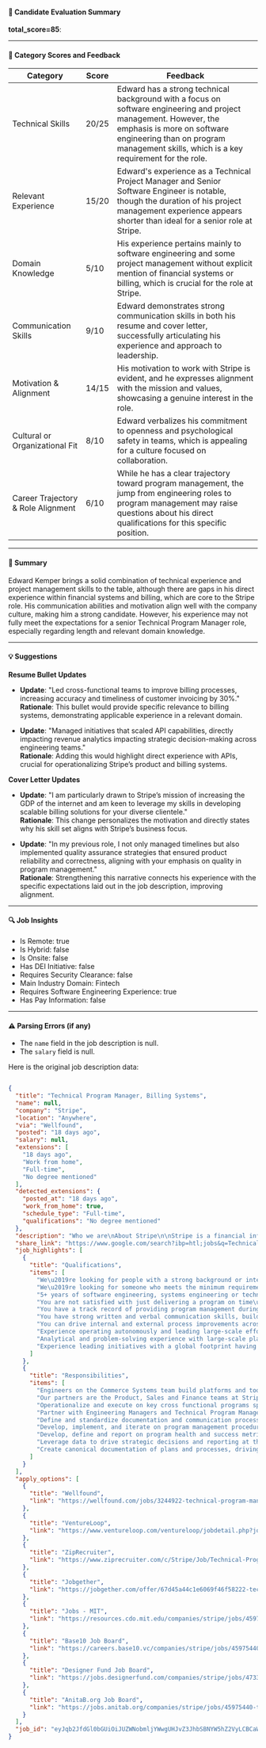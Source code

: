 #### 📄 Candidate Evaluation Summary
**total_score=85**:  

---

#### 🎯 Category Scores and Feedback

| Category                        | Score | Feedback |
|--------------------------------|-------|----------|
| Technical Skills                 | 20/25 | Edward has a strong technical background with a focus on software engineering and project management. However, the emphasis is more on software engineering than on program management skills, which is a key requirement for the role. |
| Relevant Experience              | 15/20 | Edward's experience as a Technical Project Manager and Senior Software Engineer is notable, though the duration of his project management experience appears shorter than ideal for a senior role at Stripe. |
| Domain Knowledge                 | 5/10  | His experience pertains mainly to software engineering and some project management without explicit mention of financial systems or billing, which is crucial for the role at Stripe. |
| Communication Skills             | 9/10  | Edward demonstrates strong communication skills in both his resume and cover letter, successfully articulating his experience and approach to leadership. |
| Motivation & Alignment           | 14/15 | His motivation to work with Stripe is evident, and he expresses alignment with the mission and values, showcasing a genuine interest in the role. |
| Cultural or Organizational Fit   | 8/10  | Edward verbalizes his commitment to openness and psychological safety in teams, which is appealing for a culture focused on collaboration. |
| Career Trajectory & Role Alignment | 6/10 | While he has a clear trajectory toward program management, the jump from engineering roles to program management may raise questions about his direct qualifications for this specific position. |

---

#### 🧾 Summary
Edward Kemper brings a solid combination of technical experience and project management skills to the table, although there are gaps in his direct experience within financial systems and billing, which are core to the Stripe role. His communication abilities and motivation align well with the company culture, making him a strong candidate. However, his experience may not fully meet the expectations for a senior Technical Program Manager role, especially regarding length and relevant domain knowledge.

---

#### 💡 Suggestions

**Resume Bullet Updates**  
- **Update**: "Led cross-functional teams to improve billing processes, increasing accuracy and timeliness of customer invoicing by 30%."  
  **Rationale**: This bullet would provide specific relevance to billing systems, demonstrating applicable experience in a relevant domain.

- **Update**: "Managed initiatives that scaled API capabilities, directly impacting revenue analytics impacting strategic decision-making across engineering teams."  
  **Rationale**: Adding this would highlight direct experience with APIs, crucial for operationalizing Stripe’s product and billing systems.

**Cover Letter Updates**  
- **Update**: "I am particularly drawn to Stripe’s mission of increasing the GDP of the internet and am keen to leverage my skills in developing scalable billing solutions for your diverse clientele."  
  **Rationale**: This change personalizes the motivation and directly states why his skill set aligns with Stripe’s business focus.

- **Update**: "In my previous role, I not only managed timelines but also implemented quality assurance strategies that ensured product reliability and correctness, aligning with your emphasis on quality in program management."  
  **Rationale**: Strengthening this narrative connects his experience with the specific expectations laid out in the job description, improving alignment.

---

#### 🔍 Job Insights

- Is Remote: true  
- Is Hybrid: false  
- Is Onsite: false  
- Has DEI Initiative: false  
- Requires Security Clearance: false  
- Main Industry Domain: Fintech  
- Requires Software Engineering Experience: true  
- Has Pay Information: false  

---

#### ⚠️ Parsing Errors (if any)

- The `name` field in the job description is null.
- The `salary` field is null.

Here is the original job description data:

```json

{
  "title": "Technical Program Manager, Billing Systems",
  "name": null,
  "company": "Stripe",
  "location": "Anywhere",
  "via": "Wellfound",
  "posted": "18 days ago",
  "salary": null,
  "extensions": [
    "18 days ago",
    "Work from home",
    "Full-time",
    "No degree mentioned"
  ],
  "detected_extensions": {
    "posted_at": "18 days ago",
    "work_from_home": true,
    "schedule_type": "Full-time",
    "qualifications": "No degree mentioned"
  },
  "description": "Who we are\nAbout Stripe\n\nStripe is a financial infrastructure platform for businesses. Millions of companies\u2014from the world\u2019s largest enterprises to the most ambitious startups\u2014use Stripe to accept payments, grow their revenue, and accelerate new business opportunities. Our mission is to increase the GDP of the internet, and we have a staggering amount of work ahead. That means you have an unprecedented opportunity to put the global economy within everyone\u2019s reach while doing the most important work of your career.\n\nAbout the team\n\nThe Commerce Systems team powers the Revenue, Order-to-Cash platform and Seller Systems at Stripe. Engineers on the Commerce Systems team build platforms and tools that make it easier for Stripe\u2019s product and sales teams to quickly bring products to market, sign simple and complex deals while giving Stripe\u2019s users accurate bills that reflect their contracts with Stripe. Our partners are the Product, Sales and Finance teams at Stripe whose goals are to increase Stripe\u2019s sales, revenue and forecasting capabilities.\n\nWhat you\u2019ll do\n\nWe\u2019re looking for people with a strong background or interest in building successful products or systems; you\u2019re passionate about data, increasing revenue with accurate and flexible billing and you are comfortable with dealing with lots of moving pieces; and you\u2019re comfortable learning new technologies and systems.\n\nResponsibilities\n\u2022 Operationalize and execute on key cross functional programs spanning all engineering organizations including managing Operation Reviews, driving efficiencies in capacity governance and launch reviews\n\u2022 Partner with Engineering Managers and Technical Program Managers to define, scope and improve the operational needs within the teams\n\u2022 Define and standardize documentation and communication processes\n\u2022 Develop, implement, and iterate on program management procedures, frameworks, and metrics to achieve goals with defined success criteria\n\u2022 Develop, define and report on program health and success metrics\n\u2022 Leverage data to drive strategic decisions and reporting at the leadership level\n\u2022 Create canonical documentation of plans and processes, driving consistency and alignment across teams\n\nWho you are\n\nWe\u2019re looking for someone who meets the minimum requirements to be considered for the role. If you meet these requirements, you are encouraged to apply.\n\nMinimum requirements\n\u2022 5+ years of software engineering, systems engineering or technical product/program management experience\n\u2022 You are not satisfied with just delivering a program on time\u2014you are discerning about product/infrastructure architecture and obsessed with quality, reliability & correctness\n\u2022 You have a track record of providing program management during all phases of software development from kick-off to ship, demonstrating critical thinking and thought leadership\n\u2022 You have strong written and verbal communication skills, building strong relationships with stakeholders and teams around the organization\n\u2022 You can drive internal and external process improvements across multiple teams and functions\n\u2022 Experience operating autonomously and leading large-scale efforts across multiple teams and functions, with stakeholders in different disciplines across time zones\n\u2022 Analytical and problem-solving experience with large-scale platforms, infrastructure and organizations\n\u2022 Experience leading initiatives with a global footprint having built APIs, products, and complex systems/infrastructure at scale",
  "share_link": "https://www.google.com/search?ibp=htl;jobs&q=Technical+Project+Manager&htidocid=H8jL3k_Tc0gVB2_kAAAAAA%3D%3D&hl=en-US&shndl=37&shmd=H4sIAAAAAAAA_xXMsQrCMBAAUFz7A4LTzaKNCC466SIIglCdyzUeSSS9C7kb6qf4t-ryxtd8Zs3xTj5y8pjhViVUHOGKjIHqCk4p58QBurcajQpruMgASlh9BGE4i4RMi0M0K7p3TjW3QQ0t-dbL6IRpkMm9ZNA_vUasVDIa9dvdZmoLh-W8s5oKQWJ4cDJ6QvcLSL9F3m9XnAAAAA&shmds=v1_AQbUm94_VWwL7KHNhVJ76bC4NglImtTrw2ZXRhuVRgmu1f-iIA&source=sh/x/job/li/m1/1#fpstate=tldetail&htivrt=jobs&htiq=Technical+Project+Manager&htidocid=H8jL3k_Tc0gVB2_kAAAAAA%3D%3D",
  "job_highlights": [
    {
      "title": "Qualifications",
      "items": [
        "We\u2019re looking for people with a strong background or interest in building successful products or systems; you\u2019re passionate about data, increasing revenue with accurate and flexible billing and you are comfortable with dealing with lots of moving pieces; and you\u2019re comfortable learning new technologies and systems",
        "We\u2019re looking for someone who meets the minimum requirements to be considered for the role",
        "5+ years of software engineering, systems engineering or technical product/program management experience",
        "You are not satisfied with just delivering a program on time\u2014you are discerning about product/infrastructure architecture and obsessed with quality, reliability & correctness",
        "You have a track record of providing program management during all phases of software development from kick-off to ship, demonstrating critical thinking and thought leadership",
        "You have strong written and verbal communication skills, building strong relationships with stakeholders and teams around the organization",
        "You can drive internal and external process improvements across multiple teams and functions",
        "Experience operating autonomously and leading large-scale efforts across multiple teams and functions, with stakeholders in different disciplines across time zones",
        "Analytical and problem-solving experience with large-scale platforms, infrastructure and organizations",
        "Experience leading initiatives with a global footprint having built APIs, products, and complex systems/infrastructure at scale"
      ]
    },
    {
      "title": "Responsibilities",
      "items": [
        "Engineers on the Commerce Systems team build platforms and tools that make it easier for Stripe\u2019s product and sales teams to quickly bring products to market, sign simple and complex deals while giving Stripe\u2019s users accurate bills that reflect their contracts with Stripe",
        "Our partners are the Product, Sales and Finance teams at Stripe whose goals are to increase Stripe\u2019s sales, revenue and forecasting capabilities",
        "Operationalize and execute on key cross functional programs spanning all engineering organizations including managing Operation Reviews, driving efficiencies in capacity governance and launch reviews",
        "Partner with Engineering Managers and Technical Program Managers to define, scope and improve the operational needs within the teams",
        "Define and standardize documentation and communication processes",
        "Develop, implement, and iterate on program management procedures, frameworks, and metrics to achieve goals with defined success criteria",
        "Develop, define and report on program health and success metrics",
        "Leverage data to drive strategic decisions and reporting at the leadership level",
        "Create canonical documentation of plans and processes, driving consistency and alignment across teams"
      ]
    }
  ],
  "apply_options": [
    {
      "title": "Wellfound",
      "link": "https://wellfound.com/jobs/3244922-technical-program-manager-billing-systems?utm_campaign=google_jobs_apply&utm_source=google_jobs_apply&utm_medium=organic"
    },
    {
      "title": "VentureLoop",
      "link": "https://www.ventureloop.com/ventureloop/jobdetail.php?jobid=2794100&utm_campaign=google_jobs_apply&utm_source=google_jobs_apply&utm_medium=organic"
    },
    {
      "title": "ZipRecruiter",
      "link": "https://www.ziprecruiter.com/c/Stripe/Job/Technical-Program-Manager,-Financial-Systems/-in-San-Francisco,CA?jid=2bc92af4f6f0e406&utm_campaign=google_jobs_apply&utm_source=google_jobs_apply&utm_medium=organic"
    },
    {
      "title": "Jobgether",
      "link": "https://jobgether.com/offer/67d45a44c1e6069f46f58222-technical-program-manager-billing-systems?utm_campaign=google_jobs_apply&utm_source=google_jobs_apply&utm_medium=organic"
    },
    {
      "title": "Jobs - MIT",
      "link": "https://resources.cdo.mit.edu/companies/stripe/jobs/45975440-technical-program-manager-financial-systems?utm_campaign=google_jobs_apply&utm_source=google_jobs_apply&utm_medium=organic"
    },
    {
      "title": "Base10 Job Board",
      "link": "https://careers.base10.vc/companies/stripe/jobs/45975440-technical-program-manager-financial-systems?utm_campaign=google_jobs_apply&utm_source=google_jobs_apply&utm_medium=organic"
    },
    {
      "title": "Designer Fund Job Board",
      "link": "https://jobs.designerfund.com/companies/stripe/jobs/47339317-technical-program-manager-billing-systems?utm_campaign=google_jobs_apply&utm_source=google_jobs_apply&utm_medium=organic"
    },
    {
      "title": "AnitaB.org Job Board",
      "link": "https://jobs.anitab.org/companies/stripe/jobs/45975440-technical-program-manager-financial-systems?utm_campaign=google_jobs_apply&utm_source=google_jobs_apply&utm_medium=organic"
    }
  ],
  "job_id": "eyJqb2JfdGl0bGUiOiJUZWNobmljYWwgUHJvZ3JhbSBNYW5hZ2VyLCBCaWxsaW5nIFN5c3RlbXMiLCJjb21wYW55X25hbWUiOiJTdHJpcGUiLCJhZGRyZXNzX2NpdHkiOiJVbml0ZWQgU3RhdGVzIiwiaHRpZG9jaWQiOiJIOGpMM2tfVGMwZ1ZCMl9rQUFBQUFBPT0iLCJ1dWxlIjoidytDQUlRSUNJTlZXNXBkR1ZrSUZOMFlYUmxjdyJ9"
}
